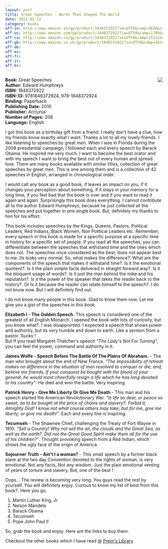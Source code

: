 ```yaml
---
layout: post
title: Great Speeches - Words That Shaped The World
date: 2011-02-12
category: books
aff-in: http://www.amazon.in/gp/product/1848372922?ie=UTF8&camp=3626&creativeASIN=1848372922&linkCode=xm2&tag=smileprem-in-21
aff-us: http://www.amazon.com/gp/product/1848372922?ie=UTF8&camp=1789&creativeASIN=1848372922&linkCode=xm2&tag=smileprem-us-20
aff-ca: http://www.amazon.ca/gp/product/1848372922?ie=UTF8&camp=15121&creativeASIN=1848372922&linkCode=xm2&tag=smileprem-ca-20
aff-gb: http://www.amazon.co.uk/gp/product/1848372922?ie=UTF8&camp=1634&creativeASIN=1848372922&linkCode=xm2&tag=smileprem-gb-21
aff-de: 
aff-es: 
aff-fr: 
aff-it: 
aff-br: 
---
```


<img style="clear: right; float: right; margin-bottom: 1em; margin-left: 1em;" 
src="{{site.img-url}}/great-speeches-edward-humphreys.jpg"/>
**Book:** Great Speeches  
**Author:** Edward Humphreys  
**ISBN:** 1848372922  
**ISBN-13:** 9781848372924, 978-1848372924  
**Binding:** Paperback  
**Publishing Date:** 2010  
**Publisher:** Arcturus  
**Number of Pages:** 208  
**Language:** English  
  
I got this book as a birthday gift from a friend. I really don't have a clue, how my friends know exactly what I want. Thanks a lot to all my lovely friends. I like listening to speeches by great men. When I was in Florida during the 2008 presidential campaign, I followed each and every speech by Barack Obama. He inspired me very much. I want to become the best orator and with my speech I want to bring the best out of every human and spread love. There are many books available with similar titles, collection of great speeches by great men. This is one among them and is a collection of 42 speeches in English, arranged in chronological order.  
  
I would call any book as a good book, if leaves an impact on you, if it changes your perception about something, if it stays in your memory for a long time, if you feel bad that the book is over and if you want to read it again and again. Surprisingly this book does everything. I cannot contribute all to the author Edward Humphreys, because he just collected all the speeches and put together in one single book. But, definitely my thanks to him for his effort.  
  
This book includes speeches by the Kings, Queens, Pastors, Political Leaders, Red Indians, Black Women, Non Political Leaders etc. Remember, every speech in this book is made for a specific purpose at a specific time in history for a specific set of people. If you read all the speeches, you can differentiate between the speeches that withstand time and the ones which does not. The speeches once considered as the best, does not appear best to me. Its looks very normal. So, what makes the difference?. What are the components of the speech that makes it withstand time?. Is it the emotional quotient?. Is it the plain simple facts delivered in straight forward way?. Is it the eloquent usage of words?. Is it just the man behind the mike and his reputation?. Is it the power of the speaker that takes the reader back to the history?. Or Is it because the reader can relate himself to the speech?. I do not know now. But I will definitely find out.  
  
I do not know many people in this book. Glad to know them now. Let me give you a gist of the speeches in this book.  
  
**Elizabeth I - The Golden Speech.** This speech is considered one of the greatest of all English Monarch. I opened the book with lots of curiosity, but you know what?. I was disappointed. I expected a speech that shows power and authority, but its very humble and down to earth. Like a sermon from a pastor. Sucks !  
But If you read Margaret Thatcher's speech *"The Lady's Not For Turning"*, you can feel the power, command and authority in it.  
  
**James Wolfe - Speech Before The Battle Of The Plains Of Abraham.** - The man who brought about the end of New France. *"The impossibility of retreat makes no difference in the situation of men resolved to conquer or die; and, believe me friends, if your conquest be bought with the blood of your general, he would most cheerfully resign a life which he has long devoted to his country"*. He died and won the battle. Very inspiring.  
  
**Patrick Henry - Give Me Liberty Or Give Me Death** - This man and his speech started the American Revolutionary War. *"Is life so dear, or peace so sweet, as to be bought at the price of chains and slavery?. Forbid it, Almighty God! I know not what course others may take; but for me, give me liberty, or give me death!"*. Each and every line is inspiring.  
  
**Tecumseh** - The Shawnee Chief, challenging the Treaty of Fort Wayne in 1810. *"Sell a Country! Why not sell the air, the clouds and the Great Sea, as well as the earth?. Did not the Great Good Spirit make them all for the use of his children?"*. Thought provoking speech from a Red Indian, which shows the ugly face of the origin of America.  
  
**Sojourner Truth - Ain't I a woman?** - This small speech by a former black slave at the two day Convention devoted to the rights of woman, is very emotional. Not any facts, Not any wisdom. Just the plain emotional venting of years of torture and slavery. But, one of the best !  
  
Oops... The review is becoming very long. You guys read the rest by yourself. You will definitely enjoy. Curious to know my list of best from this book?. Here you go.  
  
1. Martin Luther King, Jr  
2. Nelson Mandela  
3. Barack Obama  
4. Tecumseh  
5. Pope John Paul II  
  
So, grab the book and enjoy. Here are the links to buy them.  

Checkout the other books which I have read @ [Prem's Library]({{site.url}}/category/books/)  
